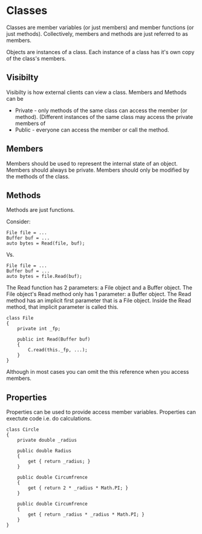 Classes
=======

Classes are member variables (or just members) and member functions (or just methods).
Collectively, members and methods are just referred to as members.

Objects are instances of a class.
Each instance of a class has it's own copy of the class's members.

Visibilty
---------

Visibilty is how external clients can view a class.  Members and Methods can be 
*	Private - only methods of the same class can access the member (or method).
	(Different instances of the same class may access the private members of 
*	Public - everyone can access the member or call the method.


Members
-------

Members should be used to represent the internal state of an object.
Members should always be private.
Members should only be modified by the methods of the class.


Methods
-------

Methods are just functions.  

Consider:

```
File file = ...
Buffer buf = ...
auto bytes = Read(file, buf);
```

Vs.

```
File file = ...
Buffer buf = ...
auto bytes = file.Read(buf);
```

The Read function has 2 parameters: a File object and a Buffer object.
The File object's Read method only has 1 parameter: a Buffer object.
The Read method has an implicit first parameter that is a File object.
Inside the Read method, that implicit parameter is called this.

```
class File 
{
	private int _fp;

	public int Read(Buffer buf)
	{
		C.read(this._fp, ...);
	}
}
```

Although in most cases you can omit the this reference when you access members.


Properties
----------

Properties can be used to provide access member variables.
Properties can exectute code i.e. do calculations.

```
class Circle 
{
	private double _radius

	public double Radius
	{
		get { return _radius; } 
	}
	
	public double Circumfrence 
	{
		get { return 2 * _radius * Math.PI; }
	}

	public double Circumfrence 
	{
		get { return _radius * _radius * Math.PI; }
	}
}
```


